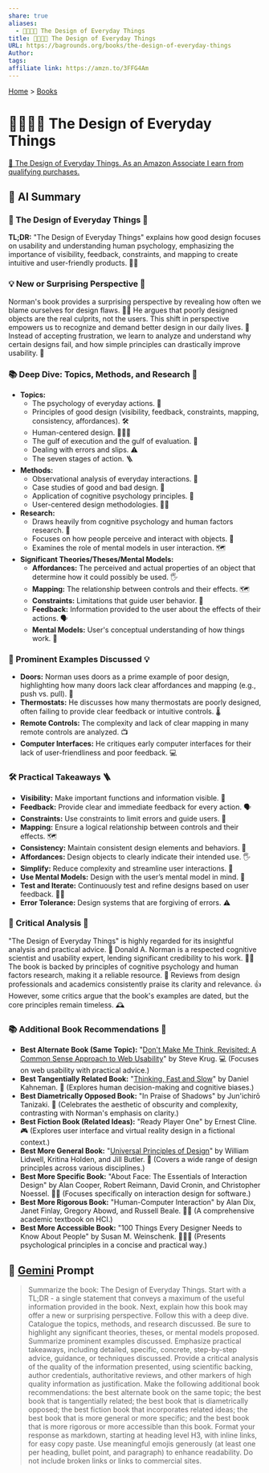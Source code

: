 ```yaml
---
share: true
aliases:
  - 💺🚪💡🤔 The Design of Everyday Things
title: 💺🚪💡🤔 The Design of Everyday Things
URL: https://bagrounds.org/books/the-design-of-everyday-things
Author: 
tags: 
affiliate link: https://amzn.to/3FFG4Am
---
```

[Home](../index.md) > [Books](./index.md)  
# 💺🚪💡🤔 The Design of Everyday Things  
[🛒 The Design of Everyday Things. As an Amazon Associate I earn from qualifying purchases.](https://amzn.to/3FFG4Am)  
  
## 🤖 AI Summary  
### 📖 The Design of Everyday Things 🚪  
  
**TL;DR:** "The Design of Everyday Things" explains how good design focuses on usability and understanding human psychology, emphasizing the importance of visibility, feedback, constraints, and mapping to create intuitive and user-friendly products. 🧠✨  
  
### 💡 New or Surprising Perspective 🤯  
  
Norman's book provides a surprising perspective by revealing how often we blame ourselves for design flaws. 🤦‍♀️ He argues that poorly designed objects are the real culprits, not the users. This shift in perspective empowers us to recognize and demand better design in our daily lives. 🌟 Instead of accepting frustration, we learn to analyze and understand why certain designs fail, and how simple principles can drastically improve usability. 🧐  
  
### 📚 Deep Dive: Topics, Methods, and Research 🔬  
  
* **Topics:**  
    * The psychology of everyday actions. 🧠  
    * Principles of good design (visibility, feedback, constraints, mapping, consistency, affordances). 🛠️  
    * Human-centered design. 🧑‍🤝‍🧑  
    * The gulf of execution and the gulf of evaluation. 🌉  
    * Dealing with errors and slips. ⚠️  
    * The seven stages of action. 🪜  
* **Methods:**  
    * Observational analysis of everyday interactions. 👀  
    * Case studies of good and bad design. 📝  
    * Application of cognitive psychology principles. 💭  
    * User-centered design methodologies. 🧑‍💻  
* **Research:**  
    * Draws heavily from cognitive psychology and human factors research. 🧠  
    * Focuses on how people perceive and interact with objects. 🧐  
    * Examines the role of mental models in user interaction. 🗺️  
* **Significant Theories/Theses/Mental Models:**  
    * **Affordances:** The perceived and actual properties of an object that determine how it could possibly be used. 🖐️  
    * **Mapping:** The relationship between controls and their effects. 🗺️  
    * **Constraints:** Limitations that guide user behavior. 🚧  
    * **Feedback:** Information provided to the user about the effects of their actions. 🗣️  
    * **Mental Models:** User's conceptual understanding of how things work. 🧠  
  
### 📝 Prominent Examples Discussed 💡  
  
* **Doors:** Norman uses doors as a prime example of poor design, highlighting how many doors lack clear affordances and mapping (e.g., push vs. pull). 🚪  
* **Thermostats:** He discusses how many thermostats are poorly designed, often failing to provide clear feedback or intuitive controls. 🌡️  
* **Remote Controls:** The complexity and lack of clear mapping in many remote controls are analyzed. 📺  
* **Computer Interfaces:** He critiques early computer interfaces for their lack of user-friendliness and poor feedback. 💻  
  
### 🛠️ Practical Takeaways 🪜  
  
* **Visibility:** Make important functions and information visible. 👀  
* **Feedback:** Provide clear and immediate feedback for every action. 🗣️  
* **Constraints:** Use constraints to limit errors and guide users. 🚧  
* **Mapping:** Ensure a logical relationship between controls and their effects. 🗺️  
* **Consistency:** Maintain consistent design elements and behaviors. 🔄  
* **Affordances:** Design objects to clearly indicate their intended use. 🖐️  
* **Simplify:** Reduce complexity and streamline user interactions. 🧹  
* **Use Mental Models:** Design with the user’s mental model in mind. 🧠  
* **Test and Iterate:** Continuously test and refine designs based on user feedback. 🧑‍💻  
* **Error Tolerance:** Design systems that are forgiving of errors. ⚠️  
  
### 🧐 Critical Analysis 🔬  
  
"The Design of Everyday Things" is highly regarded for its insightful analysis and practical advice. 🌟 Donald A. Norman is a respected cognitive scientist and usability expert, lending significant credibility to his work. 🧑‍🎓 The book is backed by principles of cognitive psychology and human factors research, making it a reliable resource. 🧠 Reviews from design professionals and academics consistently praise its clarity and relevance. 👍 However, some critics argue that the book's examples are dated, but the core principles remain timeless. 🕰️  
  
### 📚 Additional Book Recommendations 📖  
  
* **Best Alternate Book (Same Topic):** "[Don't Make Me Think, Revisited: A Common Sense Approach to Web Usability](./dont-make-me-think-revisited.md)" by Steve Krug. 💻 (Focuses on web usability with practical advice.)  
* **Best Tangentially Related Book:** "[Thinking, Fast and Slow](./thinking-fast-and-slow.md)" by Daniel Kahneman. 🧠 (Explores human decision-making and cognitive biases.)  
* **Best Diametrically Opposed Book:** "In Praise of Shadows" by Jun'ichirō Tanizaki. 🏮 (Celebrates the aesthetic of obscurity and complexity, contrasting with Norman's emphasis on clarity.)  
* **Best Fiction Book (Related Ideas):** "Ready Player One" by Ernest Cline. 🎮 (Explores user interface and virtual reality design in a fictional context.)  
* **Best More General Book:** "[Universal Principles of Design](./universal-principles-of-design.md)" by William Lidwell, Kritina Holden, and Jill Butler. 🎨 (Covers a wide range of design principles across various disciplines.)  
* **Best More Specific Book:** "About Face: The Essentials of Interaction Design" by Alan Cooper, Robert Reimann, David Cronin, and Christopher Noessel. 🧑‍💻 (Focuses specifically on interaction design for software.)  
* **Best More Rigorous Book:** "Human-Computer Interaction" by Alan Dix, Janet Finlay, Gregory Abowd, and Russell Beale. 🧑‍💻 (A comprehensive academic textbook on HCI.)  
* **Best More Accessible Book:** "100 Things Every Designer Needs to Know About People" by Susan M. Weinschenk. 🧑‍🤝‍🧑 (Presents psychological principles in a concise and practical way.)  
  
## 💬 [Gemini](https://gemini.google.com) Prompt  
> Summarize the book: The Design of Everyday Things. Start with a TL;DR - a single statement that conveys a maximum of the useful information provided in the book. Next, explain how this book may offer a new or surprising perspective. Follow this with a deep dive. Catalogue the topics, methods, and research discussed. Be sure to highlight any significant theories, theses, or mental models proposed. Summarize prominent examples discussed. Emphasize practical takeaways, including detailed, specific, concrete, step-by-step advice, guidance, or techniques discussed. Provide a critical analysis of the quality of the information presented, using scientific backing, author credentials, authoritative reviews, and other markers of high quality information as justification. Make the following additional book recommendations: the best alternate book on the same topic; the best book that is tangentially related; the best book that is diametrically opposed; the best fiction book that incorporates related ideas; the best book that is more general or more specific; and the best book that is more rigorous or more accessible than this book. Format your response as markdown, starting at heading level H3, with inline links, for easy copy paste. Use meaningful emojis generously (at least one per heading, bullet point, and paragraph) to enhance readability. Do not include broken links or links to commercial sites.